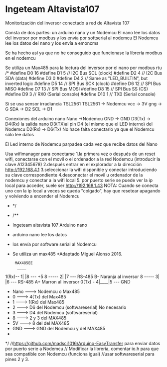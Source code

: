 # Ingeteam Altavista107
Monitorización del inversor conectado a red de Altavista 107

Consta de dos partes: un arduino nano y un Nodemcu
El nano lee los datos del inversor por modbus y los envía por softserial al nodemcu
El Nodemcu lee los datos del nano y los envía a emoncms

Se ha hecho así ya que no he conseguido que funcionase la librería modbus en el nodemcu

Se utiliza un Max485 para la lectura del inversor por el nano por modbus rtu
/*
#define D0 16
#define D1 5 // I2C Bus SCL (clock)
#define D2 4 // I2C Bus SDA (data)
#define D3 0
#define D4 2 // Same as "LED_BUILTIN", but inverted logic
#define D5 14 // SPI Bus SCK (clock)
#define D6 12 // SPI Bus MISO 
#define D7 13 // SPI Bus MOSI
#define D8 15 // SPI Bus SS (CS)
#define D9 3 // RX0 (Serial console)
#define D10 1 // TX0 (Serial console)

Si se usa sensor irradiancia TSL2561
TSL2561 -> Nodemcu
vcc -> 3V
gng -> G
SDA -> D2
SCL -> D1

Conexiones del arduino nano
Nano ->Nodemcu
GND -> GND
D3(Tx) -> D4(Rx)  la salida nano D3(TX)al pin D4 (el mismo que el LED interno) del Nodemcu
D2(Rx) -> D6(Tx)  No hace falta conectarlo ya que el Nodemcu sólo lee datos

El Led interno de Nodemcu parpadea cada vez que recibe datos del Nano

Usa wifimanager para conectarse
1.la primera vez o después de un reset wifi, conectarse con el movil o el ordenador a la red Nodemcu
(introducir la clave A12345678)
2.después entrar en el explorador a la dirección http://192.168.4.1
3.seleccionar la wifi disponible y conectar introduciendo su clave correspondiente
4.desconectar el movil u ordenador de la nodemcu y conectar a la wifi local
5. por puerto serie se puede ver la ip local para acceder, suele ser http://192.168.1.43
NOTA: Cuando se conecta uno con la ip local a veces se queda "colgado", hay que resetear apagando y volviendo a encender el Nodemcu
 * */
 * /**
 *  Ingeteam altavista 107  Arduino nano
 *  arduino nano lee los datos
 *  los envía por software serial al Nodemcu 
 *  Se utiliza un max485
 *Adaptado Miguel Alonso 2016.
  
         MAX485EE
          ____
 1(Rx)-- 1|    |8 --- +5
 8 ----- 2|    |7 --- RS-485 B- Naranja al inversor
 8 ----- 3|    |6 --- RS-485 A+ Marron al inversor
 0(Tx) - 4|____|5 --- GND

 *  Nano    --->   Nodemcu o Max485
 *  0       --->   4(Tx) del Max485
 *  1       --->   1(Rx) del Max485
 *  2       --->   D6 del Nodemcu (softwareserial) No necesario
 *  3       --->   D4 del Nodemcu (softwareserial) 
 *  8       --->   2 y 3 del MAX485 
 * 	5V      --->   8 del del MAX485 
 * 	GND     --->   GND del Nodemcu y del MAX485 
 *		
 */
 //https://github.com/madsci1016/Arduino-EasyTransfer para enviar datos por puerto serie a Nodemcu
 // Modificar la librería, comentar io.h para que sea compatible con Nodemcu (funciona igual)
 //usar softwareserial para pines 2 y 3.
